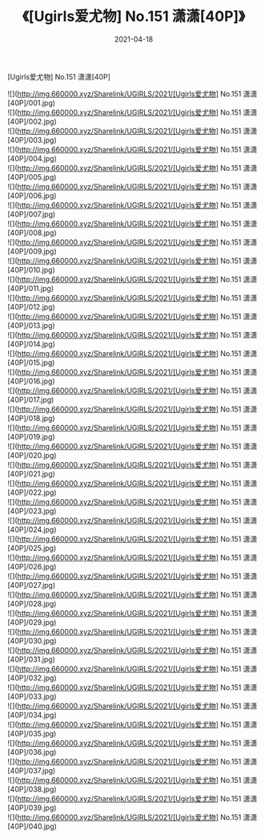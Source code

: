 ﻿---
layout: post
title:  《[Ugirls爱尤物] No.151 潇潇[40P]》
date:   2021-04-18
img: http://img.660000.xyz/Sharelink/UGIRLS/2021/[Ugirls爱尤物] No.151 潇潇[40P]/000.jpg
categories: [美女, 清纯, 唯美]
---

[Ugirls爱尤物] No.151 潇潇[40P]

  ![](http://img.660000.xyz/Sharelink/UGIRLS/2021/[Ugirls爱尤物] No.151 潇潇[40P]/001.jpg) <br> ![](http://img.660000.xyz/Sharelink/UGIRLS/2021/[Ugirls爱尤物] No.151 潇潇[40P]/002.jpg) <br> ![](http://img.660000.xyz/Sharelink/UGIRLS/2021/[Ugirls爱尤物] No.151 潇潇[40P]/003.jpg) <br> ![](http://img.660000.xyz/Sharelink/UGIRLS/2021/[Ugirls爱尤物] No.151 潇潇[40P]/004.jpg) <br> ![](http://img.660000.xyz/Sharelink/UGIRLS/2021/[Ugirls爱尤物] No.151 潇潇[40P]/005.jpg) <br> ![](http://img.660000.xyz/Sharelink/UGIRLS/2021/[Ugirls爱尤物] No.151 潇潇[40P]/006.jpg) <br> ![](http://img.660000.xyz/Sharelink/UGIRLS/2021/[Ugirls爱尤物] No.151 潇潇[40P]/007.jpg) <br> ![](http://img.660000.xyz/Sharelink/UGIRLS/2021/[Ugirls爱尤物] No.151 潇潇[40P]/008.jpg) <br> ![](http://img.660000.xyz/Sharelink/UGIRLS/2021/[Ugirls爱尤物] No.151 潇潇[40P]/009.jpg) <br> ![](http://img.660000.xyz/Sharelink/UGIRLS/2021/[Ugirls爱尤物] No.151 潇潇[40P]/010.jpg) <br> ![](http://img.660000.xyz/Sharelink/UGIRLS/2021/[Ugirls爱尤物] No.151 潇潇[40P]/011.jpg) <br> ![](http://img.660000.xyz/Sharelink/UGIRLS/2021/[Ugirls爱尤物] No.151 潇潇[40P]/012.jpg) <br> ![](http://img.660000.xyz/Sharelink/UGIRLS/2021/[Ugirls爱尤物] No.151 潇潇[40P]/013.jpg) <br> ![](http://img.660000.xyz/Sharelink/UGIRLS/2021/[Ugirls爱尤物] No.151 潇潇[40P]/014.jpg) <br> ![](http://img.660000.xyz/Sharelink/UGIRLS/2021/[Ugirls爱尤物] No.151 潇潇[40P]/015.jpg) <br> ![](http://img.660000.xyz/Sharelink/UGIRLS/2021/[Ugirls爱尤物] No.151 潇潇[40P]/016.jpg) <br> ![](http://img.660000.xyz/Sharelink/UGIRLS/2021/[Ugirls爱尤物] No.151 潇潇[40P]/017.jpg) <br> ![](http://img.660000.xyz/Sharelink/UGIRLS/2021/[Ugirls爱尤物] No.151 潇潇[40P]/018.jpg) <br> ![](http://img.660000.xyz/Sharelink/UGIRLS/2021/[Ugirls爱尤物] No.151 潇潇[40P]/019.jpg) <br> ![](http://img.660000.xyz/Sharelink/UGIRLS/2021/[Ugirls爱尤物] No.151 潇潇[40P]/020.jpg) <br> ![](http://img.660000.xyz/Sharelink/UGIRLS/2021/[Ugirls爱尤物] No.151 潇潇[40P]/021.jpg) <br> ![](http://img.660000.xyz/Sharelink/UGIRLS/2021/[Ugirls爱尤物] No.151 潇潇[40P]/022.jpg) <br> ![](http://img.660000.xyz/Sharelink/UGIRLS/2021/[Ugirls爱尤物] No.151 潇潇[40P]/023.jpg) <br> ![](http://img.660000.xyz/Sharelink/UGIRLS/2021/[Ugirls爱尤物] No.151 潇潇[40P]/024.jpg) <br> ![](http://img.660000.xyz/Sharelink/UGIRLS/2021/[Ugirls爱尤物] No.151 潇潇[40P]/025.jpg) <br> ![](http://img.660000.xyz/Sharelink/UGIRLS/2021/[Ugirls爱尤物] No.151 潇潇[40P]/026.jpg) <br> ![](http://img.660000.xyz/Sharelink/UGIRLS/2021/[Ugirls爱尤物] No.151 潇潇[40P]/027.jpg) <br> ![](http://img.660000.xyz/Sharelink/UGIRLS/2021/[Ugirls爱尤物] No.151 潇潇[40P]/028.jpg) <br> ![](http://img.660000.xyz/Sharelink/UGIRLS/2021/[Ugirls爱尤物] No.151 潇潇[40P]/029.jpg) <br> ![](http://img.660000.xyz/Sharelink/UGIRLS/2021/[Ugirls爱尤物] No.151 潇潇[40P]/030.jpg) <br> ![](http://img.660000.xyz/Sharelink/UGIRLS/2021/[Ugirls爱尤物] No.151 潇潇[40P]/031.jpg) <br> ![](http://img.660000.xyz/Sharelink/UGIRLS/2021/[Ugirls爱尤物] No.151 潇潇[40P]/032.jpg) <br> ![](http://img.660000.xyz/Sharelink/UGIRLS/2021/[Ugirls爱尤物] No.151 潇潇[40P]/033.jpg) <br> ![](http://img.660000.xyz/Sharelink/UGIRLS/2021/[Ugirls爱尤物] No.151 潇潇[40P]/034.jpg) <br> ![](http://img.660000.xyz/Sharelink/UGIRLS/2021/[Ugirls爱尤物] No.151 潇潇[40P]/035.jpg) <br> ![](http://img.660000.xyz/Sharelink/UGIRLS/2021/[Ugirls爱尤物] No.151 潇潇[40P]/036.jpg) <br> ![](http://img.660000.xyz/Sharelink/UGIRLS/2021/[Ugirls爱尤物] No.151 潇潇[40P]/037.jpg) <br> ![](http://img.660000.xyz/Sharelink/UGIRLS/2021/[Ugirls爱尤物] No.151 潇潇[40P]/038.jpg) <br> ![](http://img.660000.xyz/Sharelink/UGIRLS/2021/[Ugirls爱尤物] No.151 潇潇[40P]/039.jpg) <br> ![](http://img.660000.xyz/Sharelink/UGIRLS/2021/[Ugirls爱尤物] No.151 潇潇[40P]/040.jpg) <br>